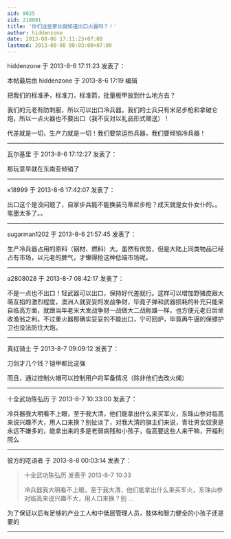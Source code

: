 ```yaml
---
aid: 9025
zid: 218091
title: '你们这些家伙就知道出口火器吗？！'
author: hiddenzone
date: 2013-08-06 17:11:23+07:00
lastmod: 2013-08-08 00:03:00+07:00
---
```


hiddenzone 于 2013-8-6 17:11:23 发表了：

本帖最后由 hiddenzone 于 2013-8-6 17:19 编辑 

把我们的标准矛，标准刀，标准箭，批量板甲放到什么地方去？

我们的元老有防刺服，所以可以出口冷兵器。我们的士兵只有米尼步枪和拿破仑炮，所以一点火器也不要出口（我不反对以礼品形式赠送）！

代差就是一切，生产力就是一切！我们要禁运热兵器，我们要倾销冷兵器！

---------

瓦尔基里 于 2013-8-6 17:12:27 发表了：

那玩意早就在东南亚倾销了

---------

x18999 于 2013-8-6 17:42:07 发表了：

出口这个是没问题了，自家步兵能不能换装马蒂尼步枪？成天就是女仆女仆的。。笔墨太多了。。

---------

sugarman1202 于 2013-8-6 21:57:45 发表了：

生产冷兵器占用的原料（钢材、燃料）大。虽然有优势，但是大陆上同类物品已经占有市场，以元老的脾气，才懒得抢这种低端市场呢。

---------

a2808028 于 2013-8-7 08:42:17 发表了：

不是一点也不出口！轻武器可以出口，保持好代差就行。这样可以增加野猪皮跟大萌互掐的激烈程度，澳洲人就妥妥的发战争财，毕竟子弹和武器损耗的补充只能来自临高方面，就跟当年老米大发战争财一战做大二战称雄一样，也方便元老日后坐收渔翁之利。不过重火器那确实妥妥的不能出口，宁可回炉，毕竟再牛逼的保镖护卫也没法防住大炮。

---------

真红骑士 于 2013-8-7 09:09:12 发表了：

刀剑才几个钱？铠甲都比这强

而且，通过控制火帽可以控制用户的军备情况（除非他们去改火绳）

---------

十全武功陈弘历 于 2013-8-7 10:33:00 发表了：

冷兵器我大明看不上眼，至于我大清，他们能拿出什么来买军火，东珠山参对临高来说兴趣不大，用人口来换？别扯淡了，对我大清的旗主们来说，青壮男女奴隶是永远不嫌多的，能拿出来的多是老弱病残和小孩子，临高要这些人来干嘛，开福利院么

---------

彼方的呓语者 于 2013-8-8 00:03:14 发表了：

> 十全武功陈弘历 发表于 2013-8-7 10:33
> 
> 冷兵器我大明看不上眼，至于我大清，他们能拿出什么来买军火，东珠山参对临高来说兴趣不大，用人口来换？别 ...



为了保证以后有足够的产业工人和中低层管理人员，肢体和智力健全的小孩子还是要的

---------

